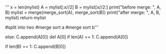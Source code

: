 '''
    x = len(mylist)
    A = mylist[:x//2]
    B = mylist[x//2:]
    print("before merge: ", A, B)
    mylist = merge(merge_sort(A), merge_sort(B))
    print("after merge: ", A, B, mylist)
    return mylist
    
  #split into two
  #merge sort a 
  #merge sort b'''

   else:
      C.append(A[0])
      del A[0]
        if len(A) == 1:
    C.append(A[0])

  if len(B) == 1:
    C.append(B[0])